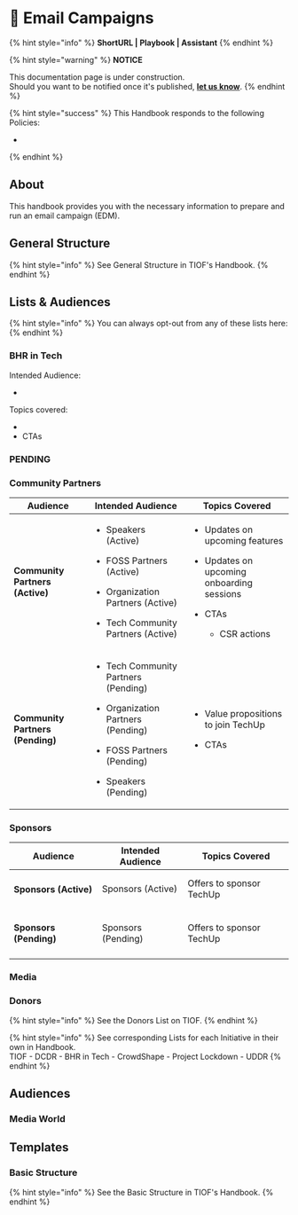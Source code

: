 # 🚧 Email Campaigns

{% hint style="info" %}
**ShortURL | Playbook | Assistant**
{% endhint %}

{% hint style="warning" %}
**NOTICE**

This documentation page is under construction.\
Should you want to be notified once it's published, [**let us know**](https://tiof.click/TIOFTarianUpdatesService).
{% endhint %}

{% hint style="success" %}
This Handbook responds to the following Policies:

*
{% endhint %}

## About

This handbook provides you with the necessary information to prepare and run an email campaign (EDM).

## General Structure

{% hint style="info" %}
See General Structure in TIOF's Handbook.
{% endhint %}



## Lists & Audiences



{% hint style="info" %}
You can always opt-out from any of these lists here:
{% endhint %}

### BHR in Tech



Intended Audience:

*

Topics covered:

* &#x20;
* CTAs



###

###

###

### PENDING

### Community Partners



| Audience                              | Intended Audience                                                                                                                                                                        | Topics Covered                                                                                                                                                           |
| ------------------------------------- | ---------------------------------------------------------------------------------------------------------------------------------------------------------------------------------------- | ------------------------------------------------------------------------------------------------------------------------------------------------------------------------ |
| <h4>Community Partners (Active)</h4>  | <ul><li>Speakers (Active)</li></ul><ul><li>FOSS Partners (Active)</li></ul><ul><li>Organization Partners (Active)</li></ul><ul><li>Tech Community Partners (Active)</li></ul>            | <p></p><ul><li>Updates on upcoming features</li></ul><ul><li>Updates on upcoming onboarding sessions</li></ul><ul><li><p>CTAs</p><ul><li>CSR actions</li></ul></li></ul> |
| <h4>Community Partners (Pending)</h4> | <p></p><ul><li>Tech Community Partners (Pending)</li></ul><ul><li>Organization Partners (Pending)</li></ul><ul><li>FOSS Partners (Pending)</li></ul><ul><li>Speakers (Pending)</li></ul> | <p></p><ul><li>Value propositions to join TechUp</li></ul><ul><li>CTAs</li></ul>                                                                                         |



### Sponsors

| Audience                    | Intended Audience  | Topics Covered           |
| --------------------------- | ------------------ | ------------------------ |
| <h4>Sponsors (Active)</h4>  | Sponsors (Active)  | Offers to sponsor TechUp |
| <h4>Sponsors (Pending)</h4> | Sponsors (Pending) | Offers to sponsor TechUp |

####



### Media





### Donors

{% hint style="info" %}
See the Donors List on TIOF.
{% endhint %}







{% hint style="info" %}
See corresponding Lists for each Initiative in their own in Handbook.\
TIOF - DCDR - BHR in Tech - CrowdShape - Project Lockdown - UDDR&#x20;
{% endhint %}









## Audiences

### Media World



###







## Templates



### Basic Structure

{% hint style="info" %}
See the Basic Structure in TIOF's Handbook.
{% endhint %}














